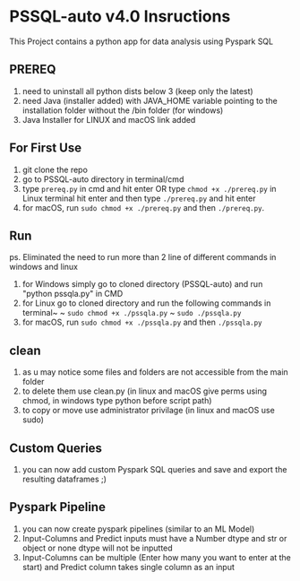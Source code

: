 # PSSQL-auto v4.0 Insructions
This Project contains a python app for data analysis using Pyspark SQL
## PREREQ
1. need to uninstall all python dists below 3 (keep only the latest)
2. need Java (installer added) with JAVA_HOME variable pointing to the installation folder without the /bin folder (for windows)
3. Java Installer for LINUX and macOS link added
## For First Use
1. git clone the repo
2. go to PSSQL-auto directory in terminal/cmd
3. type ```prereq.py``` in cmd and hit enter OR type ```chmod +x ./prereq.py``` in Linux terminal hit enter and then type ```./prereq.py``` and hit enter
4. for macOS, run ```sudo chmod +x ./prereq.py``` and then ```./prereq.py```. 
## Run
ps. Eliminated the need to run more than 2 line of different commands in windows and linux
1. for Windows simply go to cloned directory (PSSQL-auto) and run "python pssqla.py" in CMD
2. for Linux go to cloned directory and run the following commands in terminal~
    ~ ```sudo chmod +x ./pssqla.py```
    ~ ```sudo ./pssqla.py```
3. for macOS, run ```sudo chmod +x ./pssqla.py``` and then ```./pssqla.py```
## clean
1. as u may notice some files and folders are not accessible from the main folder
2. to delete them use clean.py (in linux and macOS give perms using chmod, in windows type python before script path)
3. to copy or move use administrator privilage (in linux and macOS use sudo)
## Custom Queries
1. you can now add custom Pyspark SQL queries and save and export the resulting dataframes ;)
## Pyspark Pipeline
1. you can now create pyspark pipelines (similar to an ML Model)
2. Input-Columns and Predict inputs must have a Number dtype and str or object or none dtype will not be inputted
3. Input-Columns can be multiple (Enter how many you want to enter at the start) and Predict column takes single column as an input